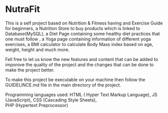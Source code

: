 # NutraFit

This is a self project based on Nutrition & Fitness having and Exercise Guide for beginners, a  Nutrition Store to buy products which is linked to Database(MySQL), a Diet Page containing some healthy diet practices that one must follow , a Yoga page containing information of different yoga exercises, a BMI calculator to calculate Body Mass index based on age, weight, height and much more. 

Fell free to let us know the new features and content that can be added to imporove the quality of the project and the changes that can be done to make the project better.
                                                                                                                                                                                                                    
To make this project be executable on your machine then follow the GUIDELINCE.md file in the main directory of the project.

Programming languages used:
HTML ( Hyper Text Markup Language), 
JS   (JavaScript), 
CSS  (Cascading Style Sheets),   
PHP  (Hypertext Preprocessor)
